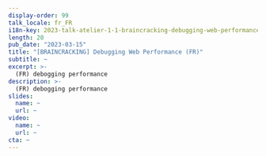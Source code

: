 ```yaml
---
display-order: 99
talk_locale: fr_FR
i18n-key: 2023-talk-atelier-1-1-braincracking-debugging-web-performance
length: 20
pub_date: "2023-03-15"
title: "[BRAINCRACKING] Debugging Web Performance (FR)"
subtitle: ~
excerpt: >-
  (FR) debogging performance
description: >-
  (FR) debogging performance
slides:
  name: ~
  url: ~
video:
  name: ~
  url: ~
cta: ~
---
```

